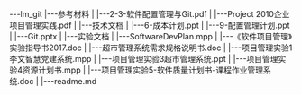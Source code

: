 ---lm_git
 |---参考材料
 |		|---2-3-软件配置管理与Git.pdf
 |      |---Project 2010企业项目管理实践.pdf
 |
 |---技术文档
 |      |---6-成本计划.ppt
 |      |---9-配置管理计划.ppt
 |      |---Git.pptx
 |
 |---实验文档
 |      |---SoftwareDevPlan.mpp
 |      |---《软件项目管理》实验指导书2017.doc
 |      |---超市管理系统需求规格说明书.doc
 |      |---项目管理实验1李文智慧党建系统.mpp
 |      |---项目管理实验3超市管理系统.ppt
 |      |---项目管理实验4资源计划书.mpp
 |      |---项目管理实验5-软件质量计划书-课程作业管理系统.doc 
 |
 |---readme.md
